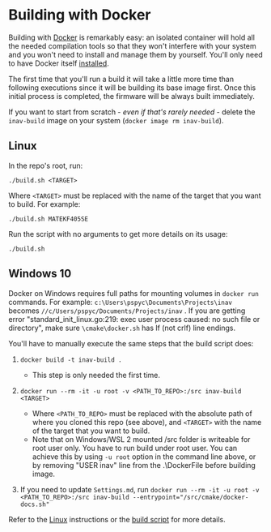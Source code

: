 # Building with Docker

Building with [Docker](https://www.docker.com/) is remarkably easy: an isolated container will hold all the needed compilation tools so that they won't interfere with your system and you won't need to install and manage them by yourself. You'll only need to have Docker itself [installed](https://docs.docker.com/install/).

The first time that you'll run a build it will take a little more time than following executions since it will be building its base image first. Once this initial process is completed, the firmware will be always built immediately.

If you want to start from scratch - _even if that's rarely needed_ - delete the `inav-build` image on your system (`docker image rm inav-build`).

## Linux

In the repo's root, run:

```
./build.sh <TARGET>
```

Where `<TARGET>` must be replaced with the name of the target that you want to build. For example:

```
./build.sh MATEKF405SE
```

Run the script with no arguments to get more details on its usage:

```
./build.sh
```

## Windows 10

Docker on Windows requires full paths for mounting volumes in `docker run` commands. For example: `c:\Users\pspyc\Documents\Projects\inav` becomes `//c/Users/pspyc/Documents/Projects/inav` .
If you are getting error "standard_init_linux.go:219: exec user process caused: no such file or directory", make sure `\cmake\docker.sh` has lf (not crlf) line endings.

You'll have to manually execute the same steps that the build script does:

1. `docker build -t inav-build .`
   + This step is only needed the first time.
2. `docker run --rm -it -u root -v <PATH_TO_REPO>:/src inav-build <TARGET>`
   + Where `<PATH_TO_REPO>` must be replaced with the absolute path of where you cloned this repo (see above), and `<TARGET>` with the name of the target that you want to build.
   + Note that on Windows/WSL 2 mounted /src folder is writeable for root user only. You have to run build under root user. You can achieve this by using `-u root` option in the command line above, or by removing "USER inav" line from the .\DockerFile before building image.   

3. If you need to update `Settings.md`, run `docker run --rm -it -u root -v <PATH_TO_REPO>:/src inav-build --entrypoint="/src/cmake/docker-docs.sh"`

Refer to the [Linux](#Linux) instructions or the [build script](/build.sh) for more details.
